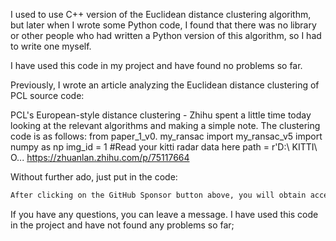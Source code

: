 I used to use C++ version of the Euclidean distance clustering algorithm, but later when I wrote some Python code, I found that there was no library or other people who had written a Python version of this algorithm, so I had to write one myself. 

 I have used this code in my project and have found no problems so far. 

 Previously, I wrote an article analyzing the Euclidean distance clustering of PCL source code: 

 PCL's European-style distance clustering - Zhihu spent a little time today looking at the relevant algorithms and making a simple note. The clustering code is as follows: from paper_1_v0. my_ransac import my_ransac_v5 import numpy as np img_id = 1 #Read your kitti radar data here path = r'D:\ KITTI\ O... https://zhuanlan.zhihu.com/p/75117664 

 Without further ado, just put in the code: 

  ```python  
After clicking on the GitHub Sponsor button above, you will obtain access permissions to my private code repository ( https://github.com/slowlon/my_code_bar ) to view this blog code. By searching the code number of this blog, you can find the code you need, code number is: 2024020309574620137
  ```  
 If you have any questions, you can leave a message. I have used this code in the project and have not found any problems so far; 

